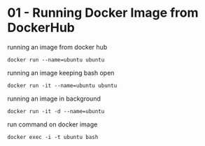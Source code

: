 # 01 - Running Docker Image from DockerHub

running an image from docker hub
```
docker run --name=ubuntu ubuntu
```


running an image keeping bash open
```
docker run -it --name=ubuntu ubuntu
```


running an image in background
```
docker run -it -d --name=ubuntu
```


run command on docker image
```
docker exec -i -t ubuntu bash
```